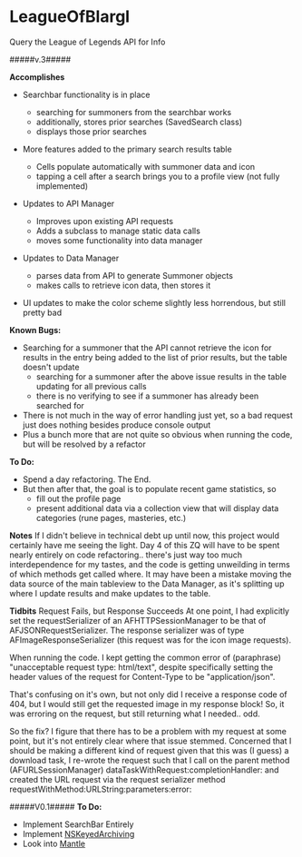 LeagueOfBlargl
==============

Query the League of Legends API for Info

#####v.3#####

**Accomplishes**
* Searchbar functionality is in place
	+ searching for summoners from the searchbar works
	+ additionally, stores prior searches (SavedSearch class)
	+ displays those prior searches

* More features added to the primary search results table
	+ Cells populate automatically with summoner data and icon
	+ tapping a cell after a search brings you to a profile view (not fully implemented)

* Updates to API Manager
	+ Improves upon existing API requests
	+ Adds a subclass to manage static data calls
	+ moves some functionality into data manager

* Updates to Data Manager
	+ parses data from API to generate Summoner objects
	+ makes calls to retrieve icon data, then stores it

* UI updates to make the color scheme slightly less horrendous, but still pretty bad

**Known Bugs:**
* Searching for a summoner that the API cannot retrieve the icon for results in
	the entry being added to the list of prior results, but the table doesn't update
	- searching for a summoner after the above issue results in the table updating for all previous calls
	- there is no verifying to see if a summoner has already been searched for
* There is not much in the way of error handling just yet, so a bad request just does nothing besides produce
	console output
* Plus a bunch more that are not quite so obvious when running the code, but will be resolved by a refactor

**To Do:**
* Spend a day refactoring. The End.
* But then after that, the goal is to populate recent game statistics, so
	+ fill out the profile page
	+ present additional data via a collection view that will display data categories (rune pages, masteries, etc.)

**Notes**
If I didn't believe in technical debt up until now, this project would certainly have me seeing the light.
Day 4 of this ZQ will have to be spent nearly entirely on code refactoring.. there's just way too much
interdependence for my tastes, and the code is getting unweilding in terms of which methods get called where.
It may have been a mistake moving the data source of the main tableview to the Data Manager, as it's splitting
up where I update results and make updates to the table.

**Tidbits**
Request Fails, but Response Succeeds
At one point, I had explicitly set the requestSerializer of an AFHTTPSessionManager to be that of AFJSONRequestSerializer.
 The response serializer was of type AFImageResponseSerializer (this request was for the icon image requests).

When running the code. I kept getting the common error of (paraphrase) "unacceptable request type: html/text",
 despite specifically setting the header values of the request for Content-Type to be "application/json".

That's confusing on it's own, but not only did I receive a response code of 404, but I would still get  the requested image in my
 response block! So, it was erroring on the request, but still returning what I needed.. odd.

So the fix? I figure that there has to be a problem with my request at some point, but it's not entirely clear where that issue
 stemmed. Concerned that I should be making a different kind of request given that this was (I guess) a download task, I re-wrote
 the request such that I call on the parent method (AFURLSessionManager) dataTaskWithRequest:completionHandler: and created
 the URL request via the request serializer method requestWithMethod:URLString:parameters:error:



#####V0.1#####
**To Do:**
- Implement SearchBar Entirely
- Implement [NSKeyedArchiving][KA]
- Look into [Mantle][1]

[1]: https://github.com/Mantle/Mantle
[KA]: http://nshipster.com/nscoding/
